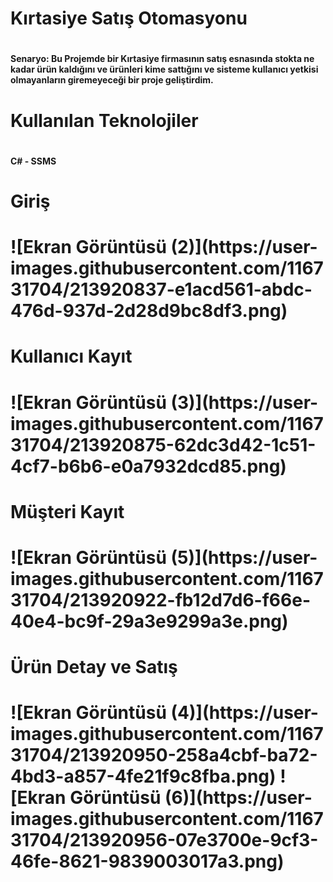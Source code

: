<h1> Kırtasiye Satış Otomasyonu <h1>
<h4>Senaryo: Bu Projemde bir Kırtasiye firmasının satış esnasında stokta ne kadar ürün kaldığını ve ürünleri kime sattığını ve sisteme kullanıcı yetkisi olmayanların giremeyeceği bir proje geliştirdim.<h4>
<h1>  Kullanılan Teknolojiler<h1>
<h4> C# - SSMS  <h4>
<h1>Giriş<h1>
![Ekran Görüntüsü (2)](https://user-images.githubusercontent.com/116731704/213920837-e1acd561-abdc-476d-937d-2d28d9bc8df3.png)
<h1>Kullanıcı Kayıt<h1>
![Ekran Görüntüsü (3)](https://user-images.githubusercontent.com/116731704/213920875-62dc3d42-1c51-4cf7-b6b6-e0a7932dcd85.png)
<h1>Müşteri Kayıt<h1>
![Ekran Görüntüsü (5)](https://user-images.githubusercontent.com/116731704/213920922-fb12d7d6-f66e-40e4-bc9f-29a3e9299a3e.png)
<h1>Ürün Detay ve Satış<h1>
![Ekran Görüntüsü (4)](https://user-images.githubusercontent.com/116731704/213920950-258a4cbf-ba72-4bd3-a857-4fe21f9c8fba.png)
![Ekran Görüntüsü (6)](https://user-images.githubusercontent.com/116731704/213920956-07e3700e-9cf3-46fe-8621-9839003017a3.png)
